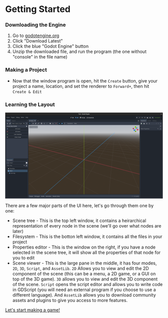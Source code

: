 # Getting Started

### Downloading the Engine
1. Go to [godotengine.org](https://www.godotengine.org)
2. Click "Download Latest"
3. Click the blue "Godot Engine" button
4. Unzip the downloaded file, and run the program (the one without "console" in the file name)

### Making a Project
- Now that the window program is open, hit the `Create` button, give your project a name, location, and set the renderer to `Forward+`, then hit `Create & Edit`

### Learning the Layout
<img style="display: block; margin-left: auto; margin-right: auto;" src="image1.png" alt="Godot UI">

There are a few major parts of the UI here, let's go through them one by one:

- Scene tree - This is the top left window, it contains a heirarchical representation of every node in the scene (we'll go over what nodes are later)
- Filesystem - This is the botton left window, it contains all the files in your project
- Properties editor - This is the window on the right, if you have a node selected in the scene tree, it will show all the properties of that node for you to edit
- Scene viewer - This is the large pane in the middle, it has four modes, `2D`, `3D`, `Script`, and `AssetLib`. `2D` Allows you to view and edit the 2D component of the scene (this can be a menu, a 2D game, or a GUI on top of the 3D game). `3D` allows you to view and edit the 3D component of the scene. `Script` opens the script editor and allows you to write code in GDScript (you will need an external program if you choose to use a different language). And `AssetLib` allows you to download community assets and plugins to give you access to more features.

[Let's start making a game!](./making-a-game.md)